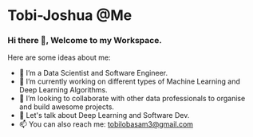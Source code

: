 # Tobi-Joshua @Me
### Hi there 👋, Welcome to my Workspace.
<!-- fs -->
Here are some ideas about me:
- 🔭 I’m a Data Scientist and Software Engineer.
- 🌱 I’m currently working on different types of Machine Learning  and Deep Learning Algorithms.
- 👯 I’m looking to collaborate with other data professionals to organise and build awesome projects.
- 💬 Let's talk about Deep Learning and Software Dev.
- 📫 You can also reach me: tobilobasam3@gmail.com
